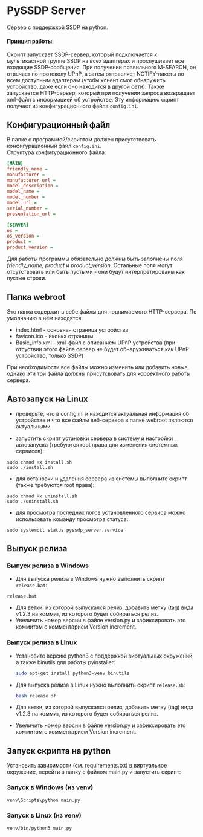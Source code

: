 # PySSDP Server

Сервер c поддержкой SSDP на python.

#### Принцип работы:

Скрипт запускает SSDP-сервер, который подключается к мультикастной группе SSDP на всех адаптерах и прослушивает все входящие SSDP-сообщения. При получении правильного M-SEARCH, он отвечает по протоколу UPnP, а затем отправляет NOTIFY-пакеты по всем доступным адаптерам (чтобы клиент смог обнаружить устройство, даже если оно находится в другой сети).
Также запускается HTTP-сервер, который при получении запроса возвращает xml-файл с информацией об устройстве. Эту информацию скрипт получает из конфигурационного файла `config.ini`. 

## Конфигурационный файл

В папке с программой/скриптом должен присутствовать конфигурационный файл `config.ini`. \
Структура конфигурационного файла:

```ini
[MAIN]
friendly_name =
manufacturer =
manufacturer_url =
model_description =
model_name =
model_number =
model_url =
serial_number =
presentation_url =

[SERVER]
os =
os_version =
product =
product_version =
```

Для работы программы обязательно должны быть заполнены поля *friendly_name*, *product* и *product_version*. Остальные поля могут отсутствовать или быть пустыми - они будут интерпретированы как пустые строки.

## Папка webroot

Это папка содержит в себе файлы для поднимаемого HTTP-сервера. По умолчанию в нем находятся:

* index.html - основная страница устройства 
* favicon.ico - иконка страницы
* Basic_info.xml - xml-файл с описанием UPnP устройства (при отсуствии этого файла сервер не будет обнаруживаться как UPnP устройство, только SSDP)

При необходимости все файлы можно изменить или добавить новые, однако эти три файла должны присутсвовать для корректного работы сервера. 

## Автозапуск на Linux

* проверьте, что в config.ini и находится актуальная информация об устройстве и что все файлы веб-сервера в папке webroot являются актуальными

* запустить скрипт установки сервера в систему и настройки автозапуска (требуются root права для изменения системных сервисов):

```
sudo chmod +x install.sh
sudo ./install.sh
```

* для остановки и удаления сервера из системы выполните скрипт (также требуются root права):

```
sudo chmod +x uninstall.sh
sudo ./uninstall.sh
```

* для просмотра последних логов установленного сервиса можно использовать команду просмотра статуса:

```
sudo systemctl status pyssdp_server.service
```

## Выпуск релиза

### Выпуск релиза в Windows

* Для выпуска релиза в Windows нужно выполнить скрипт `release.bat`:

```
release.bat
```

* Для ветки, из которой выпускался релиз, добавить метку (tag) вида v1.2.3 на коммит, из которого будет собираться релиз.
* Увеличить номер версии в файле version.py и зафиксировать это коммитом с комментарием Version increment.

### Выпуск релиза в Linux

* Установите версию python3 с поддержкой виртуальных окружений, a также binutils для работы pyinstaller:
  
  ```bash
  sudo apt-get install python3-venv binutils
  ```
* Для выпуска релиза в Linux нужно выполнить скрипт `release.sh`:
  
  ```bash
  bash release.sh
  ```
* Для ветки, из которой выпускался релиз, добавить метку (tag) вида v1.2.3 на коммит, из которого будет собираться релиз.
* Увеличить номер версии в файле version.py и зафиксировать это коммитом с комментарием Version increment.

## Запуск скрипта на python

Установить зависимости (см. requirements.txt) в виртуальное окружение, перейти в папку с файлом main.py и запустить скрипт:

### Запуск в Windows (из venv)

```bash
venv\Scripts\python main.py
```

### Запуск в Linux (из venv)

```bash
venv/bin/python3 main.py
```